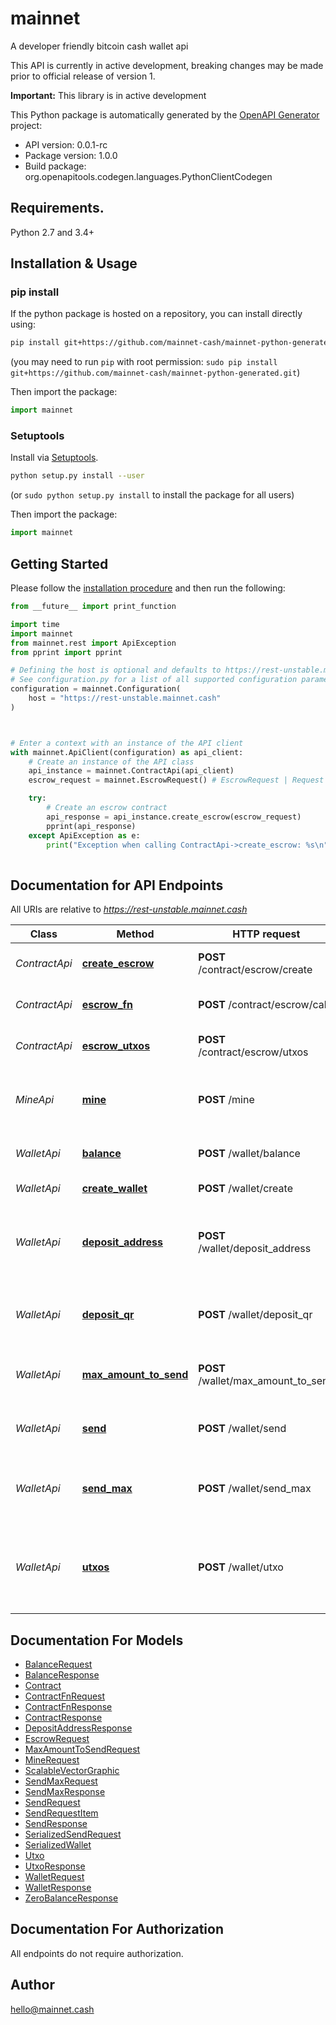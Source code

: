 # mainnet
A developer friendly bitcoin cash wallet api

This API is currently in active development, breaking changes may
be made prior to official release of version 1.

**Important:** This library is in active development


This Python package is automatically generated by the [OpenAPI Generator](https://openapi-generator.tech) project:

- API version: 0.0.1-rc
- Package version: 1.0.0
- Build package: org.openapitools.codegen.languages.PythonClientCodegen

## Requirements.

Python 2.7 and 3.4+

## Installation & Usage
### pip install

If the python package is hosted on a repository, you can install directly using:

```sh
pip install git+https://github.com/mainnet-cash/mainnet-python-generated.git
```
(you may need to run `pip` with root permission: `sudo pip install git+https://github.com/mainnet-cash/mainnet-python-generated.git`)

Then import the package:
```python
import mainnet
```

### Setuptools

Install via [Setuptools](http://pypi.python.org/pypi/setuptools).

```sh
python setup.py install --user
```
(or `sudo python setup.py install` to install the package for all users)

Then import the package:
```python
import mainnet
```

## Getting Started

Please follow the [installation procedure](#installation--usage) and then run the following:

```python
from __future__ import print_function

import time
import mainnet
from mainnet.rest import ApiException
from pprint import pprint

# Defining the host is optional and defaults to https://rest-unstable.mainnet.cash
# See configuration.py for a list of all supported configuration parameters.
configuration = mainnet.Configuration(
    host = "https://rest-unstable.mainnet.cash"
)



# Enter a context with an instance of the API client
with mainnet.ApiClient(configuration) as api_client:
    # Create an instance of the API class
    api_instance = mainnet.ContractApi(api_client)
    escrow_request = mainnet.EscrowRequest() # EscrowRequest | Request a new escrow contract

    try:
        # Create an escrow contract
        api_response = api_instance.create_escrow(escrow_request)
        pprint(api_response)
    except ApiException as e:
        print("Exception when calling ContractApi->create_escrow: %s\n" % e)
    
```

## Documentation for API Endpoints

All URIs are relative to *https://rest-unstable.mainnet.cash*

Class | Method | HTTP request | Description
------------ | ------------- | ------------- | -------------
*ContractApi* | [**create_escrow**](docs/ContractApi.md#create_escrow) | **POST** /contract/escrow/create | Create an escrow contract
*ContractApi* | [**escrow_fn**](docs/ContractApi.md#escrow_fn) | **POST** /contract/escrow/call | Finalize an escrow contract
*ContractApi* | [**escrow_utxos**](docs/ContractApi.md#escrow_utxos) | **POST** /contract/escrow/utxos | List specific utxos in a contract
*MineApi* | [**mine**](docs/MineApi.md#mine) | **POST** /mine | Mine regtest coins to a specified address
*WalletApi* | [**balance**](docs/WalletApi.md#balance) | **POST** /wallet/balance | Get total balance for wallet
*WalletApi* | [**create_wallet**](docs/WalletApi.md#create_wallet) | **POST** /wallet/create | create a new wallet
*WalletApi* | [**deposit_address**](docs/WalletApi.md#deposit_address) | **POST** /wallet/deposit_address | Get a deposit address in cash address format
*WalletApi* | [**deposit_qr**](docs/WalletApi.md#deposit_qr) | **POST** /wallet/deposit_qr | Get receiving cash address as a qrcode
*WalletApi* | [**max_amount_to_send**](docs/WalletApi.md#max_amount_to_send) | **POST** /wallet/max_amount_to_send | Get maximum spendable amount
*WalletApi* | [**send**](docs/WalletApi.md#send) | **POST** /wallet/send | Send some amount to a given address
*WalletApi* | [**send_max**](docs/WalletApi.md#send_max) | **POST** /wallet/send_max | Send all available funds to a given address
*WalletApi* | [**utxos**](docs/WalletApi.md#utxos) | **POST** /wallet/utxo | Get detailed information about unspent outputs (utxos)


## Documentation For Models

 - [BalanceRequest](docs/BalanceRequest.md)
 - [BalanceResponse](docs/BalanceResponse.md)
 - [Contract](docs/Contract.md)
 - [ContractFnRequest](docs/ContractFnRequest.md)
 - [ContractFnResponse](docs/ContractFnResponse.md)
 - [ContractResponse](docs/ContractResponse.md)
 - [DepositAddressResponse](docs/DepositAddressResponse.md)
 - [EscrowRequest](docs/EscrowRequest.md)
 - [MaxAmountToSendRequest](docs/MaxAmountToSendRequest.md)
 - [MineRequest](docs/MineRequest.md)
 - [ScalableVectorGraphic](docs/ScalableVectorGraphic.md)
 - [SendMaxRequest](docs/SendMaxRequest.md)
 - [SendMaxResponse](docs/SendMaxResponse.md)
 - [SendRequest](docs/SendRequest.md)
 - [SendRequestItem](docs/SendRequestItem.md)
 - [SendResponse](docs/SendResponse.md)
 - [SerializedSendRequest](docs/SerializedSendRequest.md)
 - [SerializedWallet](docs/SerializedWallet.md)
 - [Utxo](docs/Utxo.md)
 - [UtxoResponse](docs/UtxoResponse.md)
 - [WalletRequest](docs/WalletRequest.md)
 - [WalletResponse](docs/WalletResponse.md)
 - [ZeroBalanceResponse](docs/ZeroBalanceResponse.md)


## Documentation For Authorization

 All endpoints do not require authorization.

## Author

hello@mainnet.cash


